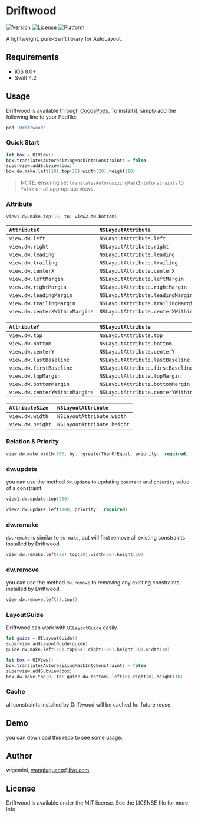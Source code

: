 # Driftwood

[![Version](https://img.shields.io/cocoapods/v/Driftwood.svg?style=flat)](https://cocoapods.org/pods/Driftwood)
[![License](https://img.shields.io/cocoapods/l/Driftwood.svg?style=flat)](https://cocoapods.org/pods/Driftwood)
[![Platform](https://img.shields.io/cocoapods/p/Driftwood.svg?style=flat)](https://cocoapods.org/pods/Driftwood)

A lightweight, pure-Swift library for AutoLayout.

## Requirements

- iOS 8.0+
- Swift 4.2

## Usage

Driftwood is available through [CocoaPods](https://cocoapods.org). To install it, simply add the following line to your Podfile:

```ruby
pod 'Driftwood'
```

### Quick Start

```swift
let box = UIView()
box.translatesAutoresizingMaskIntoConstraints = false
superview.addSubview(box)
box.dw.make.left(10).top(20).width(20).height(10)
```
> NOTE: ensuring set `translatesAutoresizingMaskIntoConstraints` to `false` on all appropriate views.

### Attribute
```swift
view1.dw.make.top(10, to: view2.dw.bottom)
```

|`AttributeX`                     |`NSLayoutAttribute`                      |
|:---                             |:---                                     |
|`view.dw.left`                   |`NSLayoutAttribute.left`                 |
|`view.dw.right`                  |`NSLayoutAttribute.right`                |
|`view.dw.leading`                |`NSLayoutAttribute.leading`              |
|`view.dw.trailing`               |`NSLayoutAttribute.trailing`             |
|`view.dw.centerX`                |`NSLayoutAttribute.centerX`              |
|`view.dw.leftMargin`             |`NSLayoutAttribute.leftMargin`           |
|`view.dw.rightMargin`            |`NSLayoutAttribute.rightMargin`          |
|`view.dw.leadingMargin`          |`NSLayoutAttribute.leadingMargin`        |
|`view.dw.trailingMargin`         |`NSLayoutAttribute.trailingMargin`       |
|`view.dw.centerXWithinMargins`   |`NSLayoutAttribute.centerXWithinMargins` |

|`AttributeY`                     |`NSLayoutAttribute`                      |
|:---                             |:---                                     |
|`view.dw.top`                    |`NSLayoutAttribute.top`                  |
|`view.dw.bottom`                 |`NSLayoutAttribute.bottom`               |
|`view.dw.centerY`                |`NSLayoutAttribute.centerY`              |
|`view.dw.lastBaseline`           |`NSLayoutAttribute.lastBaseline`         |
|`view.dw.firstBaseline`          |`NSLayoutAttribute.firstBaseline`        |
|`view.dw.topMargin`              |`NSLayoutAttribute.topMargin`            |
|`view.dw.bottomMargin`           |`NSLayoutAttribute.bottomMargin`         |
|`view.dw.centerYWithinMargins`   |`NSLayoutAttribute.centerYWithinMargins` |

|`AttributeSize`                  |`NSLayoutAttribute`                      |
|:---                             |:---                                     |
|`view.dw.width`                  |`NSLayoutAttribute.width`                |
|`view.dw.height`                 |`NSLayoutAttribute.height`               |

### Relation & Priority

```swift
view.dw.make.width(100, by: .greaterThanOrEqual, priority: .required)
```

### dw.update

you can use the method `dw.update` to updating `constant` and `priority` value of a constraint.
```swift
view1.dw.update.top(200)

view2.dw.update.left(100, priority: .required)
```

### dw.remake

`dw.remake` is similar to `dw.make`, but will first remove all existing constraints installed by Driftwood.
```swift
view.dw.remake.left(20).top(30).width(20).height(10)
```

### dw.remove

you can use the method `dw.remove` to removing any existing constraints installed by Driftwood.
```swift
view.dw.remove.left().top()
```

### LayoutGuide

Driftwood can work with `UILayoutGuide` easily.
```swift 
let guide = UILayoutGuide()
superview.addLayoutGuide(guide)
guide.dw.make.left(10).top(64).right(-20).height(10).width(10)

let box = UIView()
box.translatesAutoresizingMaskIntoConstraints = false
superview.addSubview(box)
box.dw.make.top(0, to: guide.dw.bottom).left(0).right(0).height(10)
```

### Cache

all constraints installed by Driftwood will be cached for future reuse.

## Demo

you can download this repo to see some usage.

## Author

wlgemini, wangluguang@live.com

## License

Driftwood is available under the MIT license. See the LICENSE file for more info.
